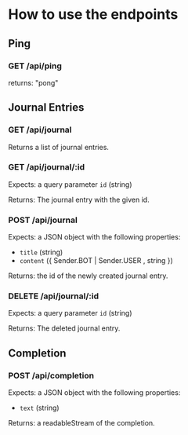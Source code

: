 # How to use the endpoints

## Ping

### GET /api/ping

returns: "pong"

## Journal Entries

### GET /api/journal

Returns a list of journal entries.

### GET /api/journal/:id

Expects: a query parameter `id` (string)

Returns: The journal entry with the given id.

### POST /api/journal

Expects: a JSON object with the following properties:
- `title` (string)
- `content` ({ Sender.BOT | Sender.USER , string })

Returns: the id of the newly created journal entry.

### DELETE /api/journal/:id

Expects: a query parameter `id` (string)

Returns: The deleted journal entry.

## Completion

### POST /api/completion

Expects: a JSON object with the following properties:
- `text` (string)

Returns: a readableStream of the completion.
